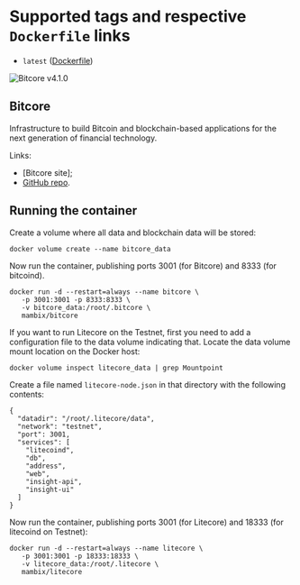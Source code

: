# Supported tags and respective `Dockerfile` links
* `latest` ([Dockerfile])

![Bitcore v4.1.0](https://img.shields.io/badge/bitcore-v4.1.0-green.svg)

## Bitcore
Infrastructure to build Bitcoin and blockchain-based applications for the next generation of financial technology.

Links:
* [Bitcore site];
* [GitHub repo].

## Running the container

Create a volume where all data and blockchain data will be stored:

```
docker volume create --name bitcore_data
```

Now run the container, publishing ports 3001 (for Bitcore) and 8333 (for bitcoind).

```
docker run -d --restart=always --name bitcore \
   -p 3001:3001 -p 8333:8333 \
   -v bitcore_data:/root/.bitcore \
   mambix/bitcore
```

If you want to run Litecore on the Testnet, first you need to add a configuration file to the data volume indicating that. Locate the data volume mount location on the Docker host:

```
docker volume inspect litecore_data | grep Mountpoint
```

Create a file named `litecore-node.json` in that directory with the following contents:

```
{
  "datadir": "/root/.litecore/data",
  "network": "testnet",
  "port": 3001,
  "services": [
    "litecoind",
    "db",
    "address",
    "web",
    "insight-api",
    "insight-ui"
  ]
}
```

Now run the container, publishing ports 3001 (for Litecore) and 18333 (for litecoind on Testnet):

```
docker run -d --restart=always --name litecore \
   -p 3001:3001 -p 18333:18333 \
   -v litecore_data:/root/.litecore \
   mambix/litecore
```


[Dockerfile]: <https://github.com/mambix/litecore/blob/master/Dockerfile>
[GitHub repo]: <https://github.com/litecoin-project/litecore>
[Litecoin site]: <https://litecoin.com/>
